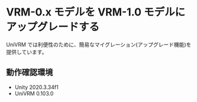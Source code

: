 # VRM-0.x モデルを VRM-1.0 モデルにアップグレードする

UniVRM では利便性のために、簡易なマイグレーション(アップグレード機能)を提供しています。

## 動作確認環境

- Unity 2020.3.34f1
- UniVRM 0.103.0

